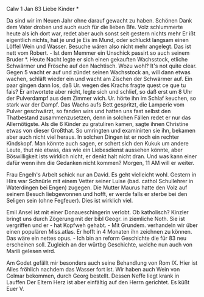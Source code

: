  Calw 1 Jan 83
Liebe Kinder <Marie>*

Da sind wir im Neuen Jahr ohne darauf gewacht zu haben. Schönen Dank dem Vater droben und auch euch für die lieben Bfe. Volz schlummerte heute als ich dort war, redet aber auch sonst seit gestern nichts mehr Er ißt eigentlich nichts, hat je und je Eis im Mund, oder schluckt langsam einen Löffel Wein und Wasser. Besuche wären also nicht mehr angelegt. Das ist nett vom Robert. - Ist dem Memmer ein Unschick passirt so auch seinem Bruder <Karl>*. Heute Nacht legte er sich einen gekauften Wachsstock, etliche Schwärmer und Frösche auf den Nachtisch. Wozu wohl? It's not quite clear. Gegen 5 wacht er auf und zündet seinen Wachsstock an, will dann etwas wachen, schläft wieder ein und wacht am Zischen der Schwärmer auf. Ein paar gingen dann los, daß Ur. wegen des Krachs fragte quest ce que tu fais? Er antwortete aber nicht, legte sich und schlief, so daß erst um 8 Uhr der Pulverdampf aus dem Zimmer wich. Ur. hörte ihn im Schlaf keuchen, so stark war der Dampf. Das Wachs aufs Bett gespritzt, die Lamperie vom Pulver geschwärzt, so fanden wirs und hatten uns fast selbst den Thatbestand zusammenzusetzen, denn in solchen Fällen redet er nur das Allernötigste. Als die 6 Kinder zu gratuliren kamen, sagte ihnen Christine etwas von dieser Großthat. So umringten und examinirten sie ihn, bekamen aber auch nicht viel heraus. In solchen Dingen ist er noch ein rechter Kindskopf. Man könnte auch sagen, er schert sich den Kukuk um andere Leute, thut nie etwas, das wie ein Liebesdienst aussehen könnte, aber Böswilligkeit ists wirklich nicht, er denkt halt nicht dran. Und was kann einer dafür wenn ihm die Gedanken nicht kommen? Morgen, 11 AM will er weiter.

Frau Engelh's Arbeit schick nur an David. Es geht vielleicht wohl. Gestern in Hirs war Schnürle mit einem Vetter seiner Luise (bad. cathol Schullehrer in Waterdingen bei Engen) zugegen. Die Mutter Maurus hatte den Volz auf seinem Besuch liebgewonnen und hofft, er werde falls er sterbe bei den Seligen sein (ohne Fegfeuer). Dies ist wirklich viel.

Emil Ansel ist mit einer Donaueschingerin verlobt. Ob katholisch? 
Kinzler bringt uns durch Zögerung mit der bibl Geogr. in ziemliche Noth. Sie ist vergriffen und er - hat Kopfweh gehabt. - Mit Grundem. verhandeln wir über einen populären Miss.atlas. Er hofft in 4 Monaten ihn zeichnen zu können. Das wäre ein nettes opus. - Ich bin an reform Geschichte die für 83 neu erscheinen soll. Zugleich an der würtbg Geschichte, welche nun auch von Marili gelesen wird.

Am Godet gefällt mir besonders auch seine Behandlung von Rom IX. 
Hier ist Alles fröhlich nachdem das Wasser fort ist. Wir haben auch Wein von Colmar bekommen, durch Georg bestellt. Dessen Neffe liegt krank in Lauffen Der Eltern Herz ist aber einfältig auf den Herrn gerichtet. 
 Es küßt Euer V.
